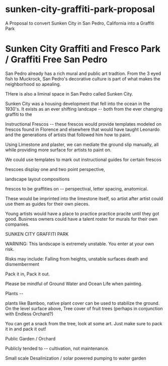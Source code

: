 # sunken-city-graffiti-park-proposal
A Proposal to convert Sunken City in San Pedro, California into a Graffiti Park

# Sunken City Graffiti and Fresco Park / Graffiti Free San Pedro

San Pedro already has a rich mural and public art tradtion. From the 3 eyed fish to Muckrock, San Pedro's decorative culture is part of what makes the neighborhood so apealing. 

THere is also a liminal space in San Pedro called Sunken City. 

Sunken City was a housing development that fell into the ocean in the 1930's. It exists as an ever shifting landcape -- both from the ever changing graffiti to the 



Instructional Frescos -- these frescos would provide templates modeled on frescos found in Florence and elsewhere that would have taught Leonardo and the generations of artists that followed him how to paint. 

Using Limestone and plaster, we can mediate the ground slip manually, all while providing more surface for artists to paint on. 

We could use templates to mark out instructional guides for certain frescos


frescoes display one and two point perspective,

landscape layout compositions




frescos to be graffities on -- perspectival, letter spacing, anatomical. 

These would be imprinted into the limestone itself, so artist after artist could use them as guides for their own pieces. 

Young artists would have a place to practice practice pracite until they got good. Business owners could have a talent roster for murals for their own companies. 

SUNKEN CITY
GRAFFITI
PARK

WARNING: 
This landscape is extremely 
unstable. You enter at your
own risk. 


Risks may include: 
Falling from heights,
unstable surfaces
death and dismemberment


Pack it in, Pack it out. 

Please be mindful of Ground Water and Ocean Life when painting. 




Plants --

plants like Bamboo, native plant cover can be used to stabilize the ground. On the level surface above, Tree cover of fruit trees (perhaps in conjunction with Endless Orchard?)

You can get a snack from the tree, look at some art. Just make sure to pack it in  and pack it out! 

Public Garden / Orchard

Publicly tended to -- cultivation, not maintenance. 

Small scale Desalinization / solar powered pumping to water garden
